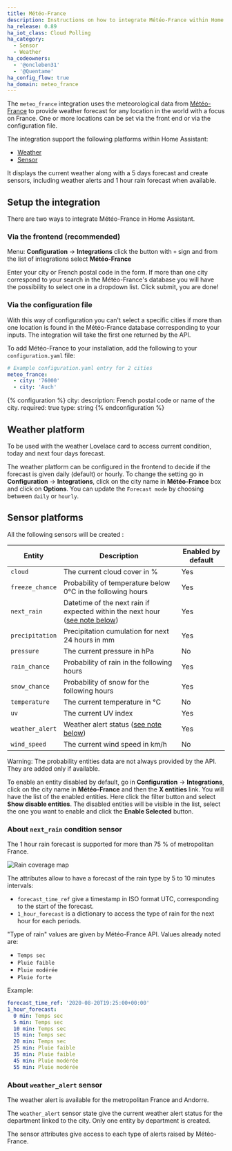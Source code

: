 ```yaml
---
title: Météo-France
description: Instructions on how to integrate Météo-France within Home Assistant.
ha_release: 0.89
ha_iot_class: Cloud Polling
ha_category:
  - Sensor
  - Weather
ha_codeowners:
  - '@oncleben31'
  - '@Quentame'
ha_config_flow: true
ha_domain: meteo_france
---
```


The `meteo_france` integration uses the meteorological data from [Météo-France](http://www.meteofrance.com/) to provide weather forecast for any location in the world with a focus on France. One or more locations can be set via the front end or via the configuration file.

The integration support the following platforms within Home Assistant:

- [Weather](#weather-platform)
- [Sensor](#sensor-platforms)

It displays the current weather along with a 5 days forecast and create sensors, including weather alerts and 1 hour rain forecast when available.

## Setup the integration

There are two ways to integrate Météo-France in Home Assistant.

### Via the frontend (recommended)

Menu: **Configuration** -> **Integrations** click the button with `+` sign and from the list of integrations select **Météo-France**

Enter your city or French postal code in the form. If more than one city correspond to your search in the Météo-France's database you will have the possibility to select one in a dropdown list. Click submit, you are done!

### Via the configuration file

With this way of configuration you can't select a specific cities if more than one location is found in the  Météo-France database corresponding to your inputs. The integration will take the first one returned by the API.

To add Météo-France to your installation, add the following to your `configuration.yaml` file:

```yaml
# Example configuration.yaml entry for 2 cities
meteo_france:
  - city: '76000'
  - city: 'Auch'
```

{% configuration %}
  city:
    description: French postal code or name of the city.
    required: true
    type: string
{% endconfiguration %}

## Weather platform

To be used with the weather Lovelace card to access current condition, today and next four days forecast.

The weather platform can be configured in the frontend to decide if the forecast is given daily (default) or hourly. To change the setting go in **Configuration** -> **Integrations**, click on the city name in **Météo-France** box and click on **Options**. You can update the `Forecast mode` by choosing between `daily` or `hourly`.

## Sensor platforms

All the following sensors will be created :

|Entity|Description|Enabled by default|
|------|-----------|------------------|
|`cloud`|The current cloud cover in %|Yes|
|`freeze_chance` |Probability of temperature below 0°C in the following hours|Yes|
|`next_rain`|Datetime of the next rain if expected within the next hour ([see note below](#about-next_rain-condition-sensor))|Yes|
|`precipitation`|Precipitation cumulation for next 24 hours in mm|Yes|
|`pressure`|The current pressure in hPa|No|
|`rain_chance` |Probability of rain in the following hours|Yes|
|`snow_chance` |Probability of snow for the following hours|Yes|
|`temperature`|The current temperature in °C|No|
|`uv`|The current UV index|Yes|
|`weather_alert` |Weather alert status ([see note below](#about-weather_alert-sensor))|Yes|
|`wind_speed` |The current wind speed in km/h|No|

Warning: The probability entities data are not always provided by the API. They are added only if available.

To enable an entity disabled by default, go in **Configuration** -> **Integrations**, click on the city name in **Météo-France** and then the **X entities** link. You will have the list of the enabled entities. Here click the filter button and select **Show disable entities**. The disabled entities will be visible in the list, select the one you want to enable and click the **Enable Selected** button.

### About `next_rain` condition sensor

<div class='note warning'>

  The 1 hour rain forecast is supported for more than 75 % of metropolitan France.<br/>
  
  ![Rain coverage map](images/integrations/meteo_france/carte-couverture-du-service.png)

</div>

The attributes allow to have a forecast of the rain type by 5 to 10 minutes intervals:

- `forecast_time_ref` give a timestamp in ISO format UTC, corresponding to the start of the
  forecast.
- `1_hour_forecast` is a dictionary to access the type of rain for the next hour for each periods.
  
"Type of rain" values are given by Météo-France API. Values already noted are:
- `Temps sec`
- `Pluie faible`
- `Pluie modérée`
- `Pluie forte`

Example:

```yaml
forecast_time_ref: '2020-08-20T19:25:00+00:00'
1_hour_forecast:
  0 min: Temps sec
  5 min: Temps sec
  10 min: Temps sec
  15 min: Temps sec
  20 min: Temps sec
  25 min: Pluie faible
  35 min: Pluie faible
  45 min: Pluie modérée
  55 min: Pluie modérée
```

### About `weather_alert` sensor

<div class='note warning'>
  The weather alert is available for the metropolitan France and Andorre.
</div>

The `weather_alert` sensor state give the current weather alert status for the department linked to the city. Only one entity by department is created.

The sensor attributes give access to each type of alerts raised by Météo-France.
